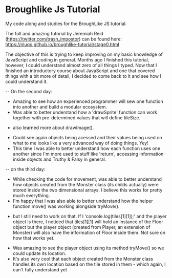 # Broughlike Js Tutorial

My code along and studies for the BroughLike JS tutorial.

The full and amazing tutorial by Jeremiah Reid (https://twitter.com/trash_impostor) can be found here: https://nluqo.github.io/broughlike-tutorial/stage0.html

The objective of this is trying to keep improving on my basic knowledge of JavaScript and coding in general. Months ago I finished this tutorial, however, I could understand almost zero of all things I typed. Now that I finished an introductory course about JavaScript and one that covered things with a bit more of detail, I decided to come back to it and see how I could understand it.

-- On the second day:
* Amazing to see how an experienced programmer will sew one function into another and build a modular ecosystem.
* Was able to better understand how a 'drawSprite' function can work together with pre-determined values that will define tileSize.
- also learned more about drawImage().
* Could see again objects being acessed and their values being used on what to me looks like a very advanced way of doing things. Yey!
* This time I was able to better understand how each function uses one another since I'm more used to stuff like 'return', accessing information inside objects and Truthy & Falsy in general.

-- on the third day:
* While checking the code for movement, was able to better understand how objects created from the Monster class (its childs actually) were stored inside the two dimensional arrays. I believe this works for pretty much everything.
* I'm happy that I was also able to better understand how the helper function move() was working alongside tryMove().
- but I still need to work on that. If I 'console.log(tiles[1][1]);' and the player object is there, I noticed that tiles[1][1] will hold an instance of the Floor object but the player object (created from Player, an extension of Monster) will also have the information of Floor inside them. Not sure on how that works yet.
* Was amazing to see the player object using its method tryMove() so we could update its location.
* It's also very cool that each object created from the Monster class handles its own location based on the tile stored in them - which again, I can't fully understand yet
